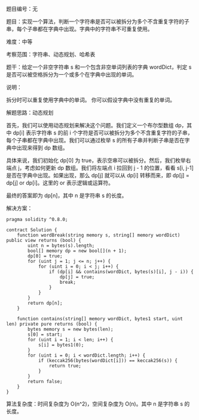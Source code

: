 题目编号：无

题目：实现一个算法，判断一个字符串是否可以被拆分为多个不含重复字符的子串，每个子串都在字典中出现。字典中的字符串不可重复使用。

难度：中等

考察范围：字符串、动态规划、哈希表

题干：给定一个非空字符串 s 和一个包含非空单词列表的字典 wordDict，判定 s 是否可以被空格拆分为一个或多个在字典中出现的单词。

说明：

拆分时可以重复使用字典中的单词。
你可以假设字典中没有重复的单词。

解题思路：动态规划

首先，我们可以使用动态规划来解决这个问题。我们定义一个布尔型数组 dp，其中 dp[i] 表示字符串 s 的前 i 个字符是否可以被拆分为多个不含重复字符的子串，每个子串都在字典中出现。我们可以通过枚举 s 的所有子串并判断子串是否在字典中出现来得到 dp 数组。

具体来说，我们初始化 dp[0] 为 true，表示空串可以被拆分。然后，我们枚举右端点 j，考虑如何更新 dp 数组。我们将左端点 i 拉回到 j - 1 的位置，看看 s[i, j-1] 是否在字典中出现。如果出现，那么 dp[j] 就可以从 dp[i] 转移而来，即 dp[j] = dp[j] or dp[i]。这里的 or 表示逻辑或运算符。

最终的答案即为 dp[n]，其中 n 是字符串 s 的长度。

解决方案：

```solidity
pragma solidity ^0.8.0;

contract Solution {
    function wordBreak(string memory s, string[] memory wordDict) public view returns (bool) {
        uint n = bytes(s).length;
        bool[] memory dp = new bool[](n + 1);
        dp[0] = true;
        for (uint j = 1; j <= n; j++) {
            for (uint i = 0; i < j; i++) {
                if (dp[i] && contains(wordDict, bytes(s)[i], j - i)) {
                    dp[j] = true;
                    break;
                }
            }
        }
        return dp[n];
    }

    function contains(string[] memory wordDict, bytes1 start, uint len) private pure returns (bool) {
        bytes memory s = new bytes(len);
        s[0] = start;
        for (uint i = 1; i < len; i++) {
            s[i] = bytes1(0);
        }
        for (uint i = 0; i < wordDict.length; i++) {
            if (keccak256(bytes(wordDict[i])) == keccak256(s)) {
                return true;
            }
        }
        return false;
    }
}
```

算法复杂度：时间复杂度为 O(n^2)，空间复杂度为 O(n)。其中 n 是字符串 s 的长度。